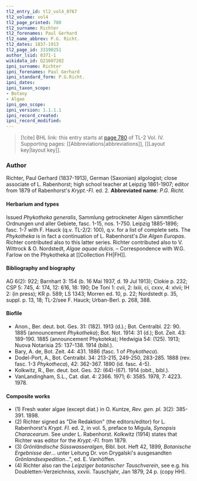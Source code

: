 ```yaml
---
tl2_entry_id: tl2_vol4_0767
tl2_volume: vol4
tl2_page_printed: 780
tl2_surname: Richter
tl2_forenames: Paul Gerhard
tl2_name_abbrev: P.G. Richt.
tl2_dates: 1837-1913
tl2_page_id: 33190251
author_lsid: 8371-1
wikidata_id: Q21607202
ipni_surname: Richter
ipni_forenames: Paul Gerhard
ipni_standard_form: P.G.Richt.
ipni_dates: 
ipni_taxon_scope: 
- Botany
- Algae
ipni_geo_scope: 
ipni_version: 1.1.1.1
ipni_record_created: 
ipni_record_modified:
---
```



> [!cite] BHL link: this entry starts at [page 780](https://www.biodiversitylibrary.org/page/33190251) of TL-2 Vol. IV.
> Supporting pages: [[Abbreviations|abbreviations]], [[Layout key|layout key]].

### Author

Richter, Paul Gerhard (1837-1913), German (Saxonian) algologist; close associate of L. Rabenhorst; high school teacher at Leipzig 1861-1907; editor from 1879 of Rabenhorst's *Krypt.-Fl.* ed. 2. 
**Abbreviated name**: *P.G. Richt.*

#### Herbarium and types

Issued *Phykotheka generalis*, Sammlung getrockneter Algen sämmtlicher Ordnungen und aller Gebiete, fasc. 1-15, nos. 1-750. Leipzig 1885-1896; fasc. 1-7 with F. Hauck (q.v. TL-2/2: 100), q.v. for a list of complete sets. The *Phykotheka* is in fact a continuation of L. Rabenhorst's *Die Algen Europas*. Richter contributed also to this latter series.
Richter contributed also to V. Wittrock & O. Nordstedt, *Algae aquae dulcis*. – Correspondence with W.G. Farlow on the Phykotheka at [[Collection FH|FH]].

#### Bibliography and biography

AG 6(2): 922; Barnhart 3: 154 (b. 16 Mai 1937, d. 19 Jul 1913); Clokie p. 232; CSP 5: 745, 4: 174, 12: 616, 18: 190; De Toni 1: cvii, 2: lxiii, ci, cxxv, 4: xlvii; IH 2: (in press); KR p. 589; LS 1343; Morren ed. 10, p. 22; Nordstedt p. 35, suppl. p. 13, 18; TL-2/see F. Hauck; Urban-Berl. p. 268, 388.

#### Biofile

- Anon., Ber. deut. bot. Ges. 31: (182). 1913 (d.).; Bot. Centralbl. 22: 90. 1885 (announcement *Phykotheka*); Bot. Not. 1914: 31 (d.); Bot. Zeit. 43: 189-190. 1885 (announcement Phykoteka); Hedwigia 54: (125). 1913; Nuova Notarisia 25: 137-138. 1914 (bibl.).
- Bary, A. de, Bot. Zeit. 44: 431. 1886 (fasc. 1 of *Phykotheca*).
- Dodel-Port, A., Bot. Centralbl. 34: 213-215, 249-250, 283-285. 1888 (rev. fasc. 1-3 *Phykotheca*), 42: 362-367. 1890 (id. fasc. 4-5).
- Kolkwitz, R., Ber. deut. bot. Ges. 32: (64)-(67). 1914 (obit., bibl.).
- VanLandingham, S.L., Cat. diat. 4: 2366. 1971; 6: 3585. 1978, 7: 4223. 1978.

#### Composite works

- (1) Fresh water algae (except diat.) in O. Kuntze, *Rev. gen. pl.* 3(2): 385-391. 1898.
- (2) Richter signed as "Die Redaktion" (the editors/editor) for L. Rabenhorst's *Krypt. Fl.* ed. 2, in vol. 5, preface to Migula, *Synopsis Characearum*. See under L. Rabenhorst. Kolkwitz (1914) states that Richter was editor for the *Krypt.-Fl.* from 1879.
- (3) *Grönländische Süsswasseralgen*, Bibl. bot. Heft 42, 1899, *Botanische Ergebnisse der*... unter Leitung Dr. von Drygalski's ausgesandten *Grönlandsexpedition*...", ed. E. Vanhöffen.
- (4) Richter also ran the *Leipziger botanischer Tauschverein*, see e.g. his Doubletten-Verzeichniss, xxviii. Tauschjahr, Jan 1879, 24 p. (copy HH).


